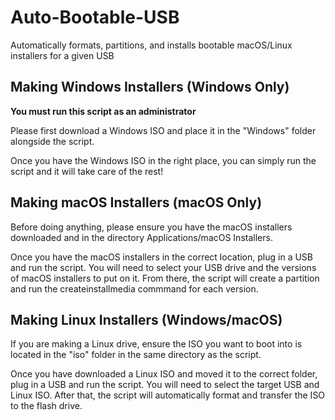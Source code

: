 # Auto-Bootable-USB
Automatically formats, partitions, and installs bootable macOS/Linux installers for a given USB

## Making Windows Installers (Windows Only)
**You must run this script as an administrator**

Please first download a Windows ISO and place it in the "Windows" folder alongside the script. 

Once you have the Windows ISO in the right place, you can simply run the script and it will take care of the rest!

## Making macOS Installers (macOS Only)
Before doing anything, please ensure you have the macOS installers downloaded and in the directory Applications/macOS Installers. 

Once you have the macOS installers in the correct location, plug in a USB and run the script. You will need to select your USB drive and the versions of macOS installers to put on it. From there, the script will create a partition and run the createinstallmedia commmand for each version.

## Making Linux Installers (Windows/macOS)
If you are making a Linux drive, ensure the ISO you want to boot into is located in the "iso" folder in the same directory as the script.

Once you have downloaded a Linux ISO and moved it to the correct folder, plug in a USB and run the script. You will need to select the target USB and Linux ISO. After that, the script will automatically format and transfer the ISO to the flash drive.
